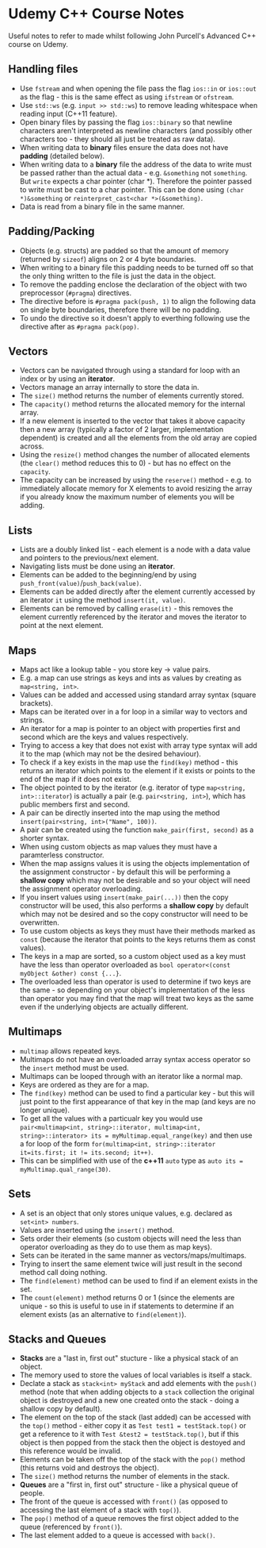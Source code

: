 # Udemy C++ Course Notes
Useful notes to refer to made whilst following John Purcell's Advanced C++ course on Udemy.

## Handling files
* Use `fstream` and when opening the file pass the flag `ios::in` or `ios::out` as the flag - this is the same effect as using `ifstream` or `ofstream`.
* Use `std::ws` (e.g. `input >> std::ws`) to remove leading whitespace when reading input (C++11 feature).
* Open binary files by passing the flag `ios::binary` so that newline characters aren't interpreted as newline characters (and possibly other characters too - they should all just be treated as raw data).
* When writing data to **binary** files ensure the data does not have **padding** (detailed below).
* When writing data to a **binary** file the address of the data to write must be passed rather than the actual data - e.g. `&something` not `something`. But `write` expects a char pointer (char \*). Therefore the pointer passed to write must be cast to a char pointer. This can be done using `(char *)&something` or `reinterpret_cast<char *>(&something)`.
* Data is read from a binary file in the same manner.

## Padding/Packing
* Objects (e.g. structs) are padded so that the amount of memory (returned by `sizeof`) aligns on 2 or 4 byte boundaries.
* When writing to a binary file this padding needs to be turned off so that the only thing written to the file is just the data in the object.
* To remove the padding enclose the declaration of the object with two preprocessor (`#pragma`) directives.
* The directive before is `#pragma pack(push, 1)` to align the following data on single byte boundaries, therefore there will be no padding.
* To undo the directive so it doesn't apply to everthing following use the directive after as `#pragma pack(pop)`.

## Vectors
* Vectors can be navigated through using a standard for loop with an index or by using an **iterator**.
* Vectors manage an array internally to store the data in.
* The `size()` method returns the number of elements currently stored.
* The `capacity()` method returns the allocated memory for the internal array.
* If a new element is inserted to the vector that takes it above capacity then a new array (typically a factor of 2 larger, implementation dependent) is created and all the elements from the old array are copied across.
* Using the `resize()` method changes the number of allocated elements (the `clear()` method reduces this to 0) - but has no effect on the `capacity`.
* The capacity can be increased by using the `reserve()` method - e.g. to immediately allocate memory for X elements to avoid resizing the array if you already know the maximum number of elements you will be adding.

## Lists
* Lists are a doubly linked list - each element is a node with a data value and pointers to the previous/next element.
* Navigating lists must be done using an **iterator**.
* Elements can be added to the beginning/end by using `push_front(value)`/`push_back(value)`.
* Elements can be added directly after the element currently accessed by an iterator `it` using the method `insert(it, value)`.
* Elements can be removed by calling `erase(it)` - this removes the element currently referenced by the iterator and moves the iterator to point at the next element.

## Maps
* Maps act like a lookup table - you store key -> value pairs.
* E.g. a map can use strings as keys and ints as values by creating as `map<string, int>`.
* Values can be added and accessed using standard array syntax (square brackets).
* Maps can be iterated over in a for loop in a similar way to vectors and strings.
* An iterator for a map is pointer to an object with properties first and second which are the keys and values respectively.
* Trying to access a key that does not exist with array type syntax will add it to the map (which may not be the desired behaviour).
* To check if a key exists in the map use the `find(key)` method - this returns an iterator which points to the element if it exists or points to the end of the map if it does not exist.
* The object pointed to by the iterator (e.g. iterator of type `map<string, int>::iterator`) is actually a pair (e.g. `pair<string, int>`), which has public members first and second.
* A pair can be directly inserted into the map using the method `insert(pair<string, int>("Name", 100))`.
* A pair can be created using the function `make_pair(first, second)` as a shorter syntax.
* When using custom objects as map values they must have a paramterless constructor.
* When the map assigns values it is using the objects implementation of the assignment constructor - by default this will be performing a **shallow copy** which may not be desirable and so your object will need the assignment operator overloading.
* If you insert values using `insert(make_pair(...))` then the copy constructor will be used, this also performs a **shallow copy** by default which may not be desired and so the copy constructor will need to be overwritten.
* To use custom objects as keys they must have their methods marked as `const` (because the iterator that points to the keys returns them as const values).
* The keys in a map are sorted, so a custom object used as a key must have the less than operator overloaded as `bool operator<(const myObject &other) const {...}`.
* The overloaded less than operator is used to determine if two keys are the same - so depending on your object's implementation of the less than operator you may find that the map will treat two keys as the same even if the underlying objects are actually different.

## Multimaps
* `multimap` allows repeated keys.
* Multimaps do not have an overloaded array syntax access operator so the `insert` method must be used.
* Multimaps can be looped through with an iterator like a normal map.
* Keys are ordered as they are for a map.
* The `find(key)` method can be used to find a particular key - but this will just point to the first appearance of that key in the map (and keys are no longer unique).
* To get all the values with a particualr key you would use `pair<multimap<int, string>::iterator, multimap<int, string>::interator> its = myMultimap.equal_range(key)` and then use a for loop of the form `for(multimap<int, string>::iterator it=its.first; it != its.second; it++)`.
* This can be simplified with use of the **c++11** `auto` type as `auto its = myMultimap.qual_range(30)`.

## Sets
* A set is an object that only stores unique values, e.g. declared as `set<int> numbers`.
* Values are inserted using the `insert()` method.
* Sets order their elements (so custom objects will need the less than operator overloading as they do to use them as map keys).
* Sets can be iterated in the same manner as vectors/maps/multimaps.
* Trying to insert the same element twice will just result in the second method call doing nothing.
* The `find(element)` method can be used to find if an element exists in the set.
* The `count(element)` method returns 0 or 1 (since the elements are unique - so this is useful to use in if statements to determine if an element exists (as an alternative to `find(element)`).

## Stacks and Queues
* **Stacks** are a "last in, first out" stucture - like a physical stack of an object.
* The memory used to store the values of local variables is itself a stack.
* Declate a stack as `stack<int> myStack` and add elements with the `push()` method (note that when adding objects to a `stack` collection the original object is destroyed and a new one created onto the stack - doing a shallow copy by default).
* The element on the top of the stack (last added) can be accessed with the `top()` method - either copy it as `Test test1 = testStack.top()` or get a reference to it with `Test &test2 = testStack.top()`, but if this object is then popped from the stack then the object is destoyed and this reference would be invalid.
* Elements can be taken off the top of the stack with the `pop()` method (this returns void and destroys the object).
* The `size()` method returns the number of elements in the stack.
* **Queues** are a "first in, first out" structure - like a physical queue of people.
* The front of the queue is accessed with `front()` (as opposed to accessing the last element of a stack with `top()`).
* The `pop()` method of a queue removes the first object added to the queue (referenced by `front()`).
* The last element added to a queue is accessed with `back()`.
